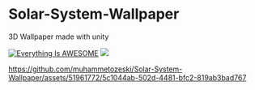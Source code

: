 # Solar-System-Wallpaper
3D Wallpaper made with unity

[![Everything Is AWESOME](https://i.stack.imgur.com/q3ceS.png)](https://youtu.be/StTqXEQ2l-Y?t=35s "Everything Is AWESOME")
![](https://www.youtube.com/watch?v=Dh01lrGoLEY)

https://github.com/muhammetozeski/Solar-System-Wallpaper/assets/51961772/5c1044ab-502d-4481-bfc2-819ab3bad767

